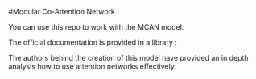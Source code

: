 #Modular Co-Attention Network

You can use this repo to work with the MCAN model. 

The official documentation is provided in a library : <link>

The authors behind the creation of this model have provided an in depth analysis how to use attention networks effectively.
